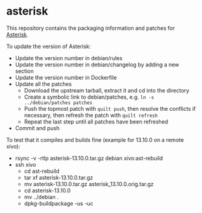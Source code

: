 # asterisk

This repository contains the packaging information and patches for [Asterisk](http://www.asterisk.org/).

To update the version of Asterisk:

* Update the version number in debian/rules
* Update the version number in debian/changelog by adding a new section
* Update the version number in Dockerfile
* Update all the patches
  * Download the upstream tarball, extract it and cd into the directory
  * Create a symbolic link to debian/patches, e.g. `ln -s ../debian/patches patches`
  * Push the topmost patch with `quilt push`, then resolve the conflicts if necessary, then refresh
    the patch with `quilt refresh`
  * Repeat the last step until all patches have been refreshed
* Commit and push

To test that it compiles and builds fine (example for 13.10.0 on a remote xivo):

* rsync -v -rtlp asterisk-13.10.0.tar.gz debian xivo:ast-rebuild
* ssh xivo
  * cd ast-rebuild
  * tar xf asterisk-13.10.0.tar.gz
  * mv asterisk-13.10.0.tar.gz asterisk_13.10.0.orig.tar.gz
  * cd asterisk-13.10.0
  * mv ../debian .
  * dpkg-buildpackage -us -uc
